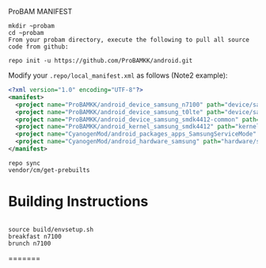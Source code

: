 ProBAM MANIFEST

```
mkdir ~probam
cd ~probam
From your probam directory, execute the following to pull all source code from github:

repo init -u https://github.com/ProBAMKK/android.git
```    
Modify your `.repo/local_manifest.xml` as follows (Note2 example):

```xml
<?xml version="1.0" encoding="UTF-8"?>
<manifest>
  <project name="ProBAMKK/android_device_samsung_n7100" path="device/samsung/n7100" remote="github" />
  <project name="ProBAMKK/android_device_samsung_t0lte" path="device/samsung/t0lte" remote="github" />  
  <project name="ProBAMKK/android_device_samsung_smdk4412-common" path="device/samsung/smdk4412-common" remote="github" />
  <project name="ProBAMKK/android_kernel_samsung_smdk4412" path="kernel/samsung/smdk4412" remote="github" />
  <project name="CyanogenMod/android_packages_apps_SamsungServiceMode" path="packages/apps/SamsungServiceMode" remote="github" />
  <project name="CyanogenMod/android_hardware_samsung" path="hardware/samsung" remote="github" />
</manifest>
```


```
repo sync
vendor/cm/get-prebuilts
```

Building Instructions
=======================
```

source build/envsetup.sh
breakfast n7100
brunch n7100
```
=======
